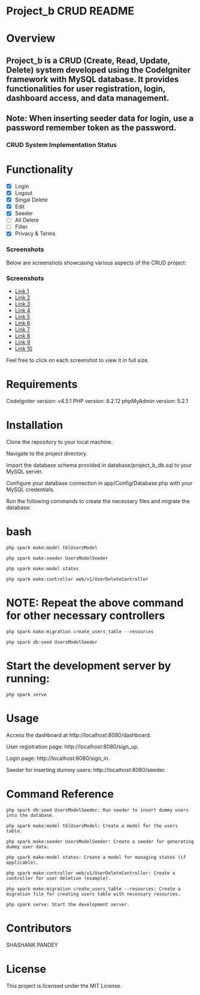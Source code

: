 # Project_b CRUD README

# Overview
  ## Project_b is a CRUD (Create, Read, Update, Delete) system developed using the CodeIgniter framework with MySQL database. It provides functionalities for user registration, login, dashboard access, and data management.

  ## Note:  When inserting seeder data for login, use a password remember token as the password.
  
  ### CRUD System Implementation Status
  
  # Functionality
    
- [x] Login
- [x] Logout
- [x] Singal Delete
- [x] Edit
- [x] Seeder
- [ ] All Delete
- [ ] Filter
- [x] Privacy & Terms

### Screenshots

Below are screenshots showcasing various aspects of the CRUD project:

### Screenshots

- [Link 1](https://snipboard.io/XiV7yA.jpg)
- [Link 2](https://snipboard.io/1NHQFu.jpg)
- [Link 3](https://snipboard.io/rq7SFN.jpg)
- [Link 4](https://snipboard.io/mP2v7p.jpg)
- [Link 5](https://snipboard.io/aSLVxv.jpg)
- [Link 6](https://snipboard.io/9Vpg3F.jpg)
- [Link 7](https://snipboard.io/MWkAJ6.jpg)
- [Link 8](https://snipboard.io/JQObIP.jpg)
- [Link 9](https://snipboard.io/EGCusd.jpg)
- [Link 10](https://snipboard.io/lz93jE.jpg)


Feel free to click on each screenshot to view it in full size.


# Requirements

  CodeIgniter version: v4.5.1
  PHP version: 8.2.12
  phpMyAdmin version: 5.2.1
  
# Installation

  Clone the repository to your local machine.
  
  Navigate to the project directory.
  
  Import the database schema provided in database/project_b_db.sql to your MySQL server.
  
  Configure your database connection in app/Config/Database.php with your MySQL credentials.
  
  Run the following commands to create the necessary files and migrate the database:
  
  
# bash

    php spark make:model tblUsersModel
  
    php spark make:seeder UsersModelSeeder
  
    php spark make:model states
  
    php spark make:controller web/v1/UserDeleteController
  

  # NOTE: Repeat the above command for other necessary controllers

    php spark make:migration create_users_table --resources
  
    php spark db:seed UsersModelSeeder
  
  
# Start the development server by running:

    php spark serve
  
  
# Usage

  Access the dashboard at http://localhost:8080/dashboard.
  
  User registration page: http://localhost:8080/sign_up.
  
  Login page: http://localhost:8080/sign_in.
  
  Seeder for inserting dummy users: http://localhost:8080/seeder.
  
  
# Command Reference

    php spark db:seed UsersModelSeeder: Run seeder to insert dummy users into the database.
  
    php spark make:model tblUsersModel: Create a model for the users table.
  
    php spark make:seeder UsersModelSeeder: Create a seeder for generating dummy user data.
  
    php spark make:model states: Create a model for managing states (if applicable).
  
    php spark make:controller web/v1/UserDeleteController: Create a controller for user deletion (example).
  
    php spark make:migration create_users_table --resources: Create a migration file for creating users table with necessary resources.
  
    php spark serve: Start the development server.
  

# Contributors

  SHASHANK PANDEY
  
# License

  This project is licensed under the MIT License.
